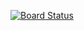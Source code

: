 [![Board Status](https://maleklu.visualstudio.com/85245484-e13a-444a-81aa-9546d094db0d/3807df49-3ab1-43e6-bd25-1cad9bee69c7/_apis/work/boardbadge/f77870c2-155c-459e-a74c-383d6140ed80)](https://maleklu.visualstudio.com/85245484-e13a-444a-81aa-9546d094db0d/_boards/board/t/3807df49-3ab1-43e6-bd25-1cad9bee69c7/Microsoft.RequirementCategory)